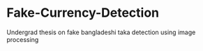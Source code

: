 # Fake-Currency-Detection
Undergrad thesis on fake bangladeshi taka detection using image processing
